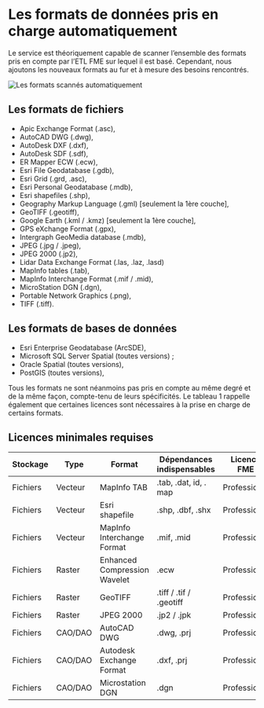 # Les formats de données pris en charge automatiquement

Le service est théoriquement capable de scanner l’ensemble des formats pris en compte par l’ETL  FME sur lequel il est basé. Cependant, nous ajoutons les nouveaux formats au fur et à mesure des besoins rencontrés.

![Les formats scannés automatiquement](/fr/images/scanFME_Formats_WordCloud.png "Chercher les données dans Isogeo")

## Les formats de fichiers

* Apic Exchange Format (.asc),
* AutoCAD DWG (.dwg),
* AutoDesk DXF (.dxf),
* AutoDesk SDF (.sdf),
* ER Mapper ECW (.ecw),
* Esri File Geodatabase (.gdb),
* Esri Grid (.grd, .asc),
* Esri Personal Geodatabase (.mdb),
* Esri shapefiles (.shp),
* Geography Markup Language (.gml) [seulement la 1ère couche],
* GeoTIFF (.geotiff),
* Google Earth (.kml / .kmz) [seulement la 1ère couche],
* GPS eXchange Format (.gpx),
* Intergraph GeoMedia database (.mdb),
* JPEG (.jpg / .jpeg),
* JPEG 2000 (.jp2),
* Lidar Data Exchange Format (.las, .laz, .lasd)
* MapInfo tables (.tab),
* MapInfo Interchange Format (.mif / .mid),
* MicroStation DGN (.dgn),
* Portable Network Graphics (.png),
* TIFF (.tiff).

## Les formats de bases de données

* Esri Enterprise Geodatabase (ArcSDE),
* Microsoft SQL Server Spatial (toutes versions) ;
* Oracle Spatial (toutes versions),
* PostGIS (toutes versions),

Tous les formats ne sont néanmoins pas pris en compte au même degré et de la même façon, compte-tenu de leurs spécificités. Le tableau 1 rappelle également que certaines licences sont nécessaires à la prise en charge de certains formats.

## Licences minimales requises

| Stockage | Type    | Format                       | Dépendances indispensables | Licence FME  |
|:-------- | ------- | ---------------------------- | -------------------------- | ------------ |
| Fichiers | Vecteur | MapInfo TAB                  | .tab, .dat, id, . map      | Professional |
| Fichiers | Vecteur | Esri shapefile               | .shp, .dbf, .shx           | Professional |
| Fichiers | Vecteur | MapInfo Interchange Format   | .mif, .mid                 | Professional |
| Fichiers | Raster  | Enhanced Compression Wavelet | .ecw                       | Professional |
| Fichiers | Raster  | GeoTIFF                      | .tiff / .tif / .geotiff    | Professional |
| Fichiers | Raster  | JPEG 2000                    | .jp2 / .jpk                | Professional |
| Fichiers | CAO/DAO | AutoCAD DWG                  | .dwg, .prj                 | Professional |
| Fichiers | CAO/DAO | Autodesk Exchange Format     | .dxf, .prj                 | Professional |
| Fichiers | CAO/DAO | Microstation DGN             | .dgn                       | Professional |

